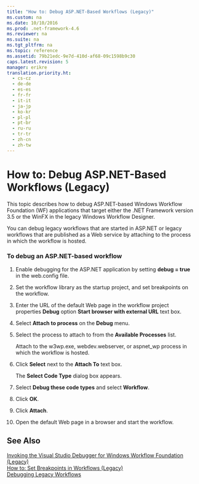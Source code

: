 ```yaml
---
title: "How to: Debug ASP.NET-Based Workflows (Legacy)"
ms.custom: na
ms.date: 10/10/2016
ms.prod: .net-framework-4.6
ms.reviewer: na
ms.suite: na
ms.tgt_pltfrm: na
ms.topic: reference
ms.assetid: 79b21edc-9e7d-410d-af68-09c1598b9c30
caps.latest.revision: 5
manager: erikre
translation.priority.ht: 
  - cs-cz
  - de-de
  - es-es
  - fr-fr
  - it-it
  - ja-jp
  - ko-kr
  - pl-pl
  - pt-br
  - ru-ru
  - tr-tr
  - zh-cn
  - zh-tw
---
```

# How to: Debug ASP.NET-Based Workflows (Legacy)
This topic describes how to debug ASP.NET-based Windows Workflow Foundation (WF) applications that target either the .NET Framework version 3.5 or the WinFX in the legacy Windows Workflow Designer.  
  
 You can debug legacy workflows that are started in ASP.NET or legacy workflows that are published as a Web service by attaching to the process in which the workflow is hosted.  
  
### To debug an ASP.NET-based workflow  
  
1.  Enable debugging for the ASP.NET application by setting **debug = true** in the web.config file.  
  
2.  Set the workflow library as the startup project, and set breakpoints on the workflow.  
  
3.  Enter the URL of the default Web page in the workflow project properties **Debug** option **Start browser with external URL** text box.  
  
4.  Select **Attach to process** on the **Debug** menu.  
  
5.  Select the process to attach to from the **Available Processes** list.  
  
     Attach to the w3wp.exe, webdev.webserver, or aspnet_wp process in which the workflow is hosted.  
  
6.  Click **Select** next to the **Attach To** text box.  
  
     The **Select Code Type** dialog box appears.  
  
7.  Select **Debug these code types** and select **Workflow**.  
  
8.  Click **OK**.  
  
9. Click **Attach**.  
  
10. Open the default Web page in a browser and start the workflow.  
  
## See Also  
 [Invoking the Visual Studio Debugger for Windows Workflow Foundation (Legacy)](../WF_Design/Invoking-the-Visual-Studio-Debugger-for-Windows-Workflow-Foundation--Legacy-.md)   
 [How to: Set Breakpoints in Workflows (Legacy)](../WF_Design/How-to--Set-Breakpoints-in-Workflows--Legacy-.md)   
 [Debugging Legacy Workflows](../WF_Design/Debugging-Legacy-Workflows.md)